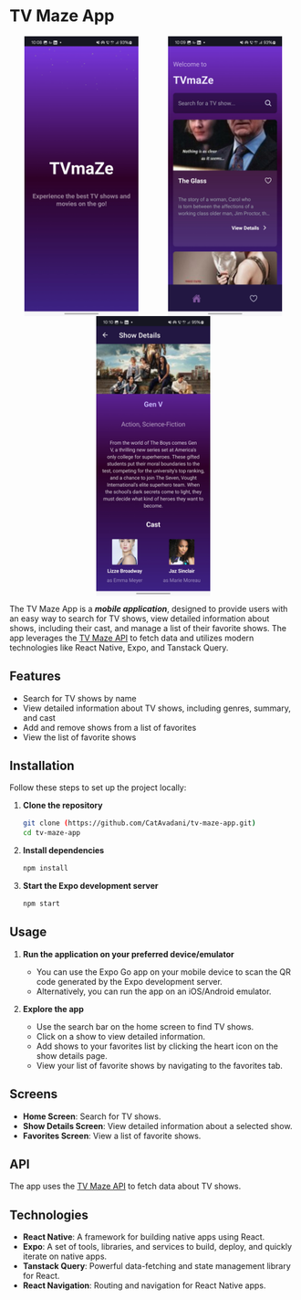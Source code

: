# TV Maze App

<div style="display: flex; flex-direction: row; flex-wrap: wrap; gap: 20; justify-content: space-around;">
   <img src="assets/images/splash-screen.jpg" alt="Splash Screen" width="200">
   
   <img src="assets/images/home-screen.jpg" alt="Home Screen" width="200">
   
   <img src="assets/images/details-screen.jpg" alt="Show Details Screen" width="200" >

</div>

The TV Maze App is a ***mobile application***, designed to provide users with an easy way to search for TV shows, view detailed information about shows, including their cast, and manage a list of their favorite shows. The app leverages the [TV Maze API](https://www.tvmaze.com/api) to fetch data and utilizes modern technologies like React Native, Expo, and Tanstack Query.

## Features

- Search for TV shows by name
- View detailed information about TV shows, including genres, summary, and cast
- Add and remove shows from a list of favorites
- View the list of favorite shows

## Installation

Follow these steps to set up the project locally:

1. **Clone the repository**
    ```bash
    git clone (https://github.com/CatAvadani/tv-maze-app.git)
    cd tv-maze-app
    ```

2. **Install dependencies**
    ```bash
    npm install
    ```

3. **Start the Expo development server**
    ```bash
    npm start
    ```

## Usage

1. **Run the application on your preferred device/emulator**
    - You can use the Expo Go app on your mobile device to scan the QR code generated by the Expo development server.
    - Alternatively, you can run the app on an iOS/Android emulator.

2. **Explore the app**
    - Use the search bar on the home screen to find TV shows.
    - Click on a show to view detailed information.
    - Add shows to your favorites list by clicking the heart icon on the show details page.
    - View your list of favorite shows by navigating to the favorites tab.

## Screens

- **Home Screen**: Search for TV shows.
- **Show Details Screen**: View detailed information about a selected show.
- **Favorites Screen**: View a list of favorite shows.

## API

The app uses the [TV Maze API](https://www.tvmaze.com/api) to fetch data about TV shows. 

## Technologies

- **React Native**: A framework for building native apps using React.
- **Expo**: A set of tools, libraries, and services to build, deploy, and quickly iterate on native apps.
- **Tanstack Query**: Powerful data-fetching and state management library for React.
- **React Navigation**: Routing and navigation for React Native apps.


